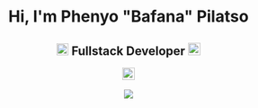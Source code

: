 <h1 align="center">Hi, I'm Phenyo "Bafana" Pilatso</h1>
<h2 align="center">
  <img src="https://komarev.com/ghpvc/?username=ppilatso&color=dc143c&style=for-the-badge" alt="Profile Views" style="height:21px;">
  Fullstack Developer
  <a href="https://ppilatso.com">
    <img src="https://img.shields.io/badge/Portfolio-543DE0?style=for-the-badge&logo=About.me&logoColor=white" alt="Portfolio" style="height:22px;">
  </a>
</h2>
<div align="center">
 <img style="height:22px;" alt="GIF" src="https://media4.giphy.com/media/11KzOet1ElBDz2/giphy.gif?cid=6c09b952ufa3xxbbm0mpuadm2zaik3wjp4m9luz2ly0lyz8d&ep=v1_internal_gif_by_id&rid=giphy.gif&ct=g" />
</div>

<br />

<div align="center">
  <picture>
    <source
      srcset="https://github-readme-stats.vercel.app/api?username=ppilatso&show_icons=true&theme=dark"
      media="(prefers-color-scheme: dark)"
    />
    <source
      srcset="https://github-readme-stats.vercel.app/api?username=ppilatso&show_icons=true"
      media="(prefers-color-scheme: light), (prefers-color-scheme: no-preference)"
    />
    <img src="https://github-readme-stats.vercel.app/api?username=ppilatso&show_icons=true" />
  </picture>
</div>
